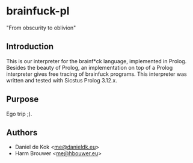 brainfuck-pl
============
"From obscurity to oblivion"

Introduction
------------

This is our interpreter for the brainf*ck language, implemented in Prolog.
Besides the beauty of Prolog, an implementation on top of a Prolog interpreter
gives free tracing of brainfuck programs. This interpreter was written and
tested with Sicstus Prolog 3.12.x.

Purpose
-------

Ego trip ;).

Authors
-------

* Daniel de Kok &lt;me@danieldk.eu&gt;
* Harm Brouwer &lt;me@hbouwer.eu&gt;
